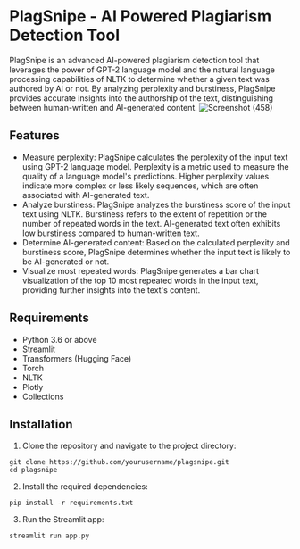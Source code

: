 # PlagSnipe - AI Powered Plagiarism Detection Tool
PlagSnipe is an advanced AI-powered plagiarism detection tool that leverages the power of GPT-2 language model and the natural language processing capabilities of NLTK to determine whether a given text was authored by AI or not. By analyzing perplexity and burstiness, PlagSnipe provides accurate insights into the authorship of the text, distinguishing between human-written and AI-generated content.
![Screenshot (458)](https://github.com/RafayKhattak/PlagSnipe/assets/90026724/a992ae75-86fe-4318-9777-bd5c7ddaf21e)

## Features
- Measure perplexity: PlagSnipe calculates the perplexity of the input text using GPT-2 language model. Perplexity is a metric used to measure the quality of a language model's predictions. Higher perplexity values indicate more complex or less likely sequences, which are often associated with AI-generated text.
- Analyze burstiness: PlagSnipe analyzes the burstiness score of the input text using NLTK. Burstiness refers to the extent of repetition or the number of repeated words in the text. AI-generated text often exhibits low burstiness compared to human-written text.
- Determine AI-generated content: Based on the calculated perplexity and burstiness score, PlagSnipe determines whether the input text is likely to be AI-generated or not.
- Visualize most repeated words: PlagSnipe generates a bar chart visualization of the top 10 most repeated words in the input text, providing further insights into the text's content.
## Requirements
- Python 3.6 or above
- Streamlit
- Transformers (Hugging Face)
- Torch
- NLTK
- Plotly
- Collections
## Installation
1. Clone the repository and navigate to the project directory:
```
git clone https://github.com/yourusername/plagsnipe.git
cd plagsnipe
```
2. Install the required dependencies:
```
pip install -r requirements.txt
```
3. Run the Streamlit app:
```
streamlit run app.py
```

